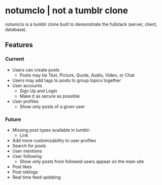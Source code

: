 # notumclo | not a tumblr clone

notumclo is a tumblr clone built to demonstrate the fullstack (server, client,
database).

## Features

### Current

- Users can create posts
  - Posts may be Text, Picture, Quote, Audio, Video, or Chat
- Users may add tags to posts to group topics together
- User accounts
  - Sign Up and Login
  - Make it as secure as possible
- User profiles
  - Show only posts of a given user

### Future

- Missing post types available in tumblr:
  - Link
- Add more customizability to user profiles
- Search for posts
- User mentions
- User following
  - Show only posts from followed users appear on the main site
- Post likes
- Post reblogs
- Real time feed updating
